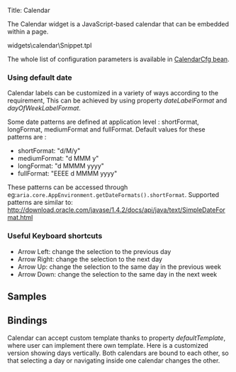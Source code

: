 Title: Calendar



The Calendar widget is a JavaScript-based calendar that can be embedded within a page.

<srcinclude tag="autocomplete" lang="AT" outdent="true">widgets\calendar\Snippet.tpl</srcinclude>

The whole list of configuration parameters is available in [CalendarCfg bean](http://ariatemplates.com/aria/guide/apps/apidocs/#aria.widgets.CfgBeans:CalendarCfg).

### Using default date
Calendar labels can be customized in a variety of ways according to the requirement, This can be achieved by using property _dateLabelFormat_ and _dayOfWeekLabelFormat_.

Some date patterns are defined at application level :
shortFormat, longFormat, mediumFormat and fullFormat.
Default values for these patterns are :
* shortFormat: "d/M/y"
* mediumFormat: "d MMM y"
* longFormat: "d MMMM yyyy"
* fullFormat: "EEEE d MMMM yyyy"

These patterns can be accessed through eg:<code>aria.core.AppEnvironment.getDateFormats().shortFormat</code>. 
Supported patterns are similar to: http://download.oracle.com/javase/1.4.2/docs/api/java/text/SimpleDateFormat.html

### Useful Keyboard shortcuts
* Arrow Left: change the selection to the previous day
* Arrow Right: change the selection to the next day
* Arrow Up: change the selection to the same day in the previous week
* Arrow Down: change the selection to the same day in the next week

## Samples

<sample sample="widgets/calendar" />

## Bindings
Calendar can accept custom template thanks to property _defaultTemplate_, where user can implement there own template. Here is a customized version showing days vertically. Both calendars are bound to each other, so that selecting a day or navigating inside one calendar changes the other.

<sample sample="widgets/calendar/binding" />